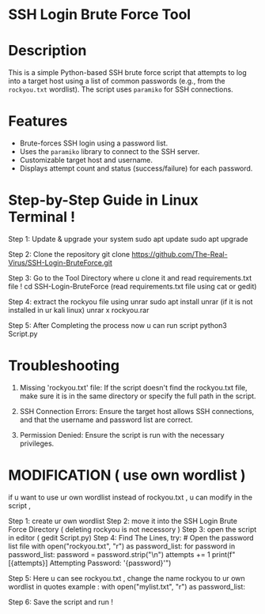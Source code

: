 # SSH Login Brute Force Tool

# Description
This is a simple Python-based SSH brute force script that attempts to log into a target host using a list of
common passwords (e.g., from the `rockyou.txt` wordlist). The script uses `paramiko` for SSH connections.

# Features
- Brute-forces SSH login using a password list.
- Uses the `paramiko` library to connect to the SSH server.
- Customizable target host and username.
- Displays attempt count and status (success/failure) for each password.

# Step-by-Step Guide in Linux Terminal !

Step 1: Update & upgrade your system 
sudo apt update
sudo apt upgrade

Step 2: Clone the repository
git clone https://github.com/The-Real-Virus/SSH-Login-BruteForce.git

Step 3: Go to the Tool Directory where u clone it and read requirements.txt file !
cd SSH-Login-BruteForce
(read requirements.txt file using cat or gedit)

Step 4: extract the rockyou file using unrar
sudo apt install unrar (if it is not installed in ur kali linux)
unrar x rockyou.rar

Step 5: After Completing the process now u can run script 
python3 Script.py


# Troubleshooting

1) Missing 'rockyou.txt' file: If the script doesn't find the rockyou.txt file, make sure it is in the same
directory or specify the full path in the script.

2) SSH Connection Errors: Ensure the target host allows SSH connections,
and that the username and password list are correct.

3) Permission Denied: Ensure the script is run with the necessary privileges.


# MODIFICATION ( use own wordlist )

if u want to use ur own wordlist instead of rockyou.txt , u can modify in the script ,

Step 1: create ur own wordlist
Step 2: move it into the SSH Login Brute Force Directory ( deleting rockyou is not necessory )
Step 3: open the script in editor ( gedit Script.py)
Step 4: Find The Lines,
   try:
          # Open the password list file
            with open("rockyou.txt", "r") as password_list:
                for password in password_list:
                    password = password.strip("\n")
                    attempts += 1
                    print(f"[{attempts}] Attempting Password: '{password}'")

Step 5: Here u can see rockyou.txt , change the name rockyou to ur own wordlist in quotes
example : with open("mylist.txt", "r") as password_list: 

Step 6: Save the script and run !
